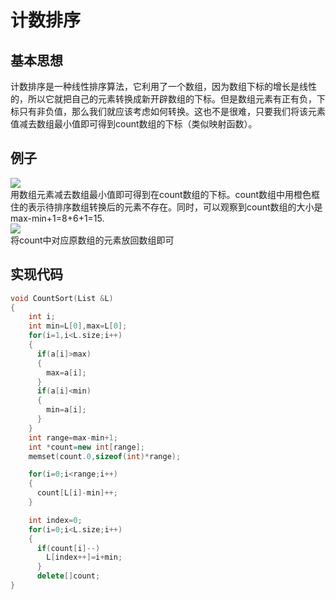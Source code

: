 # 计数排序
## 基本思想
计数排序是一种线性排序算法，它利用了一个数组，因为数组下标的增长是线性的，所以它就把自己的元素转换成新开辟数组的下标。但是数组元素有正有负，下标只有非负值，那么我们就应该考虑如何转换。这也不是很难，只要我们将该元素值减去数组最小值即可得到count数组的下标（类似映射函数）。
## 例子
![](https://img2018.cnblogs.com/blog/1475571/201908/1475571-20190815222221988-794651078.png)<br>
用数组元素减去数组最小值即可得到在count数组的下标。count数组中用橙色框住的表示待排序数组转换后的元素不存在。同时，可以观察到count数组的大小是max-min+1=8+6+1=15.<br>
![](https://img2018.cnblogs.com/blog/1475571/201908/1475571-20190815222306673-932627829.png)<br>
将count中对应原数组的元素放回数组即可
## 实现代码
```cpp
void CountSort(List &L)
{
    int i;
    int min=L[0],max=L[0];
    for(i=1,i<L.size;i++)
    {
      if(a[i]>max)
      {
        max=a[i];
      }
      if(a[i]<min)
      {
        min=a[i];
      }
    }
    int range=max-min+1;
    int *count=new int[range];
    memset(count.0,sizeof(int)*range);

    for(i=0;i<range;i++)
    {
      count[L[i]-min]++;
    }

    int index=0;
    for(i=0;i<L.size;i++)
    {
      if(count[i]--)
        L[index++]=i+min;
      }
      delete[]count;
}
```
